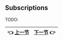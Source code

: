 ## Subscriptions

TODO:

| :point_left: [上一节](/ch03_03.md) | [下一节](/ch03_05.md) :point_right: |
| - | - |
